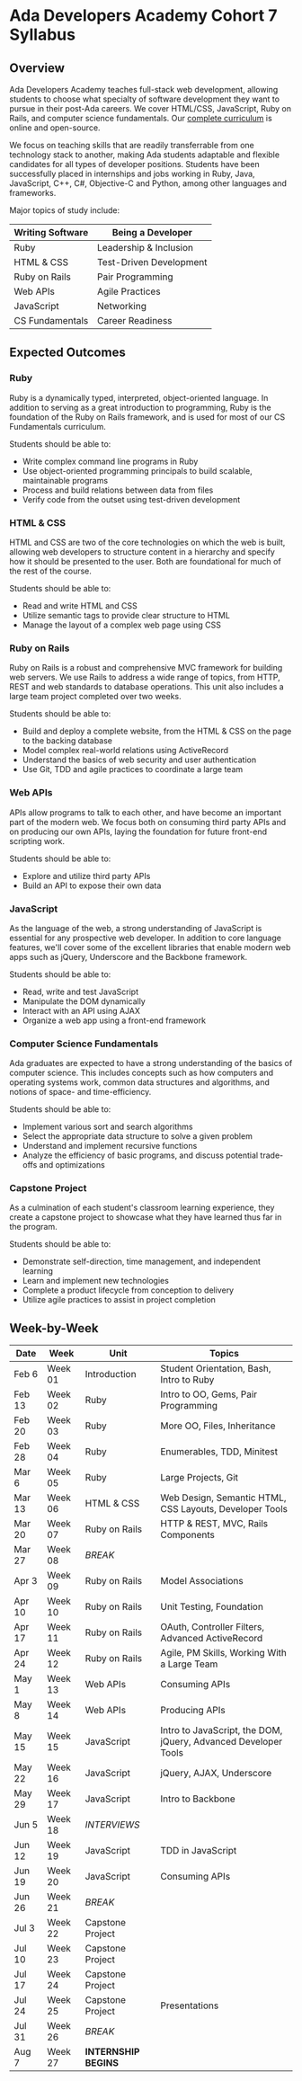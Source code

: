 # Ada Developers Academy Cohort 7 Syllabus

## Overview

Ada Developers Academy teaches full-stack web development, allowing students to choose what specialty of software development they want to pursue in their post-Ada careers. We cover HTML/CSS, JavaScript, Ruby on Rails, and computer science fundamentals. Our [complete curriculum](https://github.com/Ada-Developers-Academy/textbook-curriculum/) is online and open-source.

We focus on teaching skills that are readily transferrable from one technology stack to another, making Ada students adaptable and flexible candidates for all types of developer positions. Students have been successfully placed in internships and jobs working in Ruby, Java, JavaScript, C++, C#, Objective-C and Python, among other languages and frameworks.

Major topics of study include:

| Writing Software        | Being a Developer
|-------------------------|-------------------
| Ruby                    | Leadership & Inclusion
| HTML & CSS              | Test-Driven Development
| Ruby on Rails           | Pair Programming
| Web APIs                | Agile Practices
| JavaScript              | Networking
| CS Fundamentals         | Career Readiness

## Expected Outcomes

### Ruby

Ruby is a dynamically typed, interpreted, object-oriented language. In addition to serving as a great introduction to programming, Ruby is the foundation of the Ruby on Rails framework, and is used for most of our CS Fundamentals curriculum.

Students should be able to:

* Write complex command line programs in Ruby
* Use object-oriented programming principals to build scalable, maintainable programs
* Process and build relations between data from files
* Verify code from the outset using test-driven development

### HTML & CSS

HTML and CSS are two of the core technologies on which the web is built, allowing web developers to structure content in a hierarchy and specify how it should be presented to the user. Both are foundational for much of the rest of the course.

Students should be able to:

* Read and write HTML and CSS
* Utilize semantic tags to provide clear structure to HTML
* Manage the layout of a complex web page using CSS

### Ruby on Rails

Ruby on Rails is a robust and comprehensive MVC framework for building web servers. We use Rails to address a wide range of topics, from HTTP, REST and web standards to database operations. This unit also includes a large team project completed over two weeks.

Students should be able to:

* Build and deploy a complete website, from the HTML & CSS on the page to the backing database
* Model complex real-world relations using ActiveRecord
* Understand the basics of web security and user authentication
* Use Git, TDD and agile practices to coordinate a large team

### Web APIs

APIs allow programs to talk to each other, and have become an important part of the modern web. We focus both on consuming third party APIs and on producing our own APIs, laying the foundation for future front-end scripting work.

Students should be able to:

* Explore and utilize third party APIs
* Build an API to expose their own data

### JavaScript

As the language of the web, a strong understanding of JavaScript is essential for any prospective web developer. In addition to core language features, we'll cover some of the excellent libraries that enable modern web apps such as jQuery, Underscore and the Backbone framework.

Students should be able to:

* Read, write and test JavaScript
* Manipulate the DOM dynamically
* Interact with an API using AJAX
* Organize a web app using a front-end framework

### Computer Science Fundamentals

Ada graduates are expected to have a strong understanding of the basics of computer science. This includes concepts such as how computers and operating systems work, common data structures and algorithms, and notions of space- and time-efficiency.

Students should be able to:

* Implement various sort and search algorithms
* Select the appropriate data structure to solve a given problem
* Understand and implement recursive functions
* Analyze the efficiency of basic programs, and discuss potential trade-offs and optimizations

### Capstone Project

As a culmination of each student's classroom learning experience, they create a capstone project to showcase what they have learned thus far in the program.

Students should be able to:

* Demonstrate self-direction, time management, and independent learning
* Learn and implement new technologies
* Complete a product lifecycle from conception to delivery
* Utilize agile practices to assist in project completion

## Week-by-Week

| Date    | Week    | Unit             | Topics
|---------|---------|------------------|----------------------------------------
| Feb 6   | Week 01 | Introduction     | Student Orientation, Bash, Intro to Ruby
| Feb 13  | Week 02 | Ruby             | Intro to OO, Gems, Pair Programming
| Feb 20  | Week 03 | Ruby             | More OO, Files, Inheritance
| Feb 28  | Week 04 | Ruby             | Enumerables, TDD, Minitest
| Mar 6   | Week 05 | Ruby             | Large Projects, Git
| Mar 13  | Week 06 | HTML & CSS       | Web Design, Semantic HTML, CSS Layouts, Developer Tools
| Mar 20  | Week 07 | Ruby on Rails    | HTTP & REST, MVC, Rails Components
| Mar 27  | Week 08 | _BREAK_          | &nbsp;
| Apr 3   | Week 09 | Ruby on Rails    | Model Associations
| Apr 10  | Week 10 | Ruby on Rails    | Unit Testing, Foundation
| Apr 17  | Week 11 | Ruby on Rails    | OAuth, Controller Filters, Advanced ActiveRecord
| Apr 24  | Week 12 | Ruby on Rails    | Agile, PM Skills, Working With a Large Team
| May 1   | Week 13 | Web APIs         | Consuming APIs
| May 8   | Week 14 | Web APIs         | Producing APIs
| May 15  | Week 15 | JavaScript       | Intro to JavaScript, the DOM, jQuery, Advanced Developer Tools
| May 22  | Week 16 | JavaScript       | jQuery, AJAX, Underscore
| May 29  | Week 17 | JavaScript       | Intro to Backbone
| Jun 5   | Week 18 | _INTERVIEWS_     | &nbsp;
| Jun 12  | Week 19 | JavaScript       | TDD in JavaScript
| Jun 19  | Week 20 | JavaScript       | Consuming APIs
| Jun 26  | Week 21 | _BREAK_          | &nbsp;
| Jul 3   | Week 22 | Capstone Project | &nbsp;
| Jul 10  | Week 23 | Capstone Project | &nbsp;
| Jul 17  | Week 24 | Capstone Project | &nbsp;
| Jul 24  | Week 25 | Capstone Project | Presentations
| Jul 31  | Week 26 | _BREAK_          | &nbsp;
| Aug 7   | Week 27 | __INTERNSHIP BEGINS__ | &nbsp;
